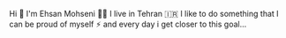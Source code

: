 Hi 👋
I'm Ehsan Mohseni 👨‍💻
I live in Tehran 🇮🇷
I like to do something that I can be proud of myself ⚡
and every day i get closer to this goal...
